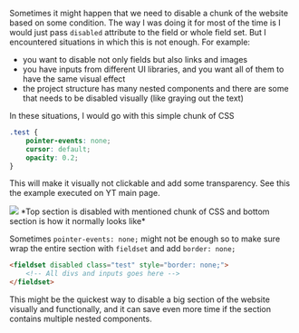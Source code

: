 Sometimes it might happen that we need to disable a chunk of the website based on some condition. The way I was doing it for most of the time is I would just pass `disabled` attribute to the field or whole field set. But I encountered situations in which this is not enough. For example:
 - you want to disable not only fields but also links and images
 - you have inputs from different UI libraries, and you want all of them to have the same visual effect
 - the project structure has many nested components and there are some that needs to be disabled visually (like graying out the text)

In these situations, I would go with this simple chunk of CSS

```css
.test {
	pointer-events: none;
	cursor: default;
	opacity: 0.2;
}
```

This will make it visually not clickable and add some transparency. See this the example executed on YT main page.

<img src="https://cms.filipizydorczyk.pl/api/v1/media/YT disabled.png">
*Top section is disabled with mentioned chunk of CSS and bottom section is how it normally looks like*

Sometimes `pointer-events: none;` might not be enough so to make sure wrap the entire section with `fieldset` and add `border: none;`

```html
<fieldset disabled class="test" style="border: none;">
	<!-- All divs and inputs goes here -->
</fieldset>
```

This might be the quickest way to disable a big section of the website visually and functionally, and it can save even more time if the section contains multiple nested components.